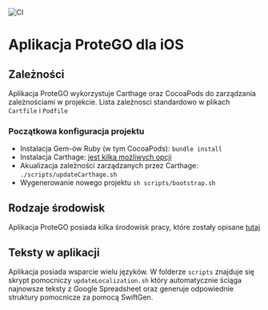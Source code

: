 ![CI](https://github.com/ProteGO-app/ios/workflows/CI/badge.svg)

# Aplikacja ProteGO dla iOS

## Zależności

Aplikacja ProteGO wykorzystuje Carthage oraz CocoaPods do zarządzania zależnościami w projekcie. Lista zależnosci standardowo w plikach `Cartfile` i `Podfile`

### Początkowa konfiguracja projektu

 * Instalacja Gem-ów Ruby (w tym CocoaPods): `bundle install`
 * Instalacja Carthage: [jest kilka możliwych opcji](https://github.com/Carthage/Carthage#installing-carthage)
 * Akualizacja zależności zarządzanych przez Carthage: `./scripts/updateCarthage.sh`
 * Wygenerowanie nowego projektu `sh scripts/bootstrap.sh`

## Rodzaje środowisk

Aplikacja ProteGO posiada kilka środowisk pracy, które zostały opisane [tutaj](https://github.com/ProteGO-app/specs/blob/master/specs/app_versions.md)

## Teksty w aplikacji

Aplikacja posiada wsparcie wielu języków. W folderze `scripts` znajduje się skrypt pomocniczy `updateLocalization.sh` który automatycznie ściąga najnowsze teksty z Google Spreadsheet oraz generuje odpowiednie struktury pomocnicze za pomocą SwiftGen.
